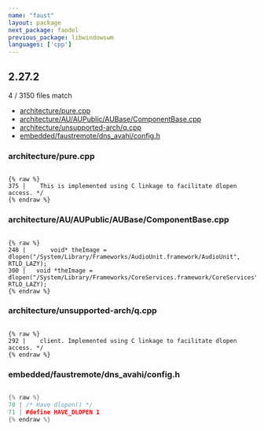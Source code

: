 ```yaml
---
name: "faust"
layout: package
next_package: faodel
previous_package: libwindowswm
languages: ['cpp']
---
```

## 2.27.2
4 / 3150 files match

 - [architecture/pure.cpp](#architecturepurecpp)
 - [architecture/AU/AUPublic/AUBase/ComponentBase.cpp](#architectureauaupublicaubasecomponentbasecpp)
 - [architecture/unsupported-arch/q.cpp](#architectureunsupported-archqcpp)
 - [embedded/faustremote/dns_avahi/config.h](#embeddedfaustremotedns_avahiconfigh)

### architecture/pure.cpp

```

{% raw %}
375 |    This is implemented using C linkage to facilitate dlopen access. */
{% endraw %}

```
### architecture/AU/AUPublic/AUBase/ComponentBase.cpp

```

{% raw %}
248 | 		void* theImage = dlopen("/System/Library/Frameworks/AudioUnit.framework/AudioUnit", RTLD_LAZY);
300 | 	void *theImage = dlopen("/System/Library/Frameworks/CoreServices.framework/CoreServices", RTLD_LAZY);
{% endraw %}

```
### architecture/unsupported-arch/q.cpp

```

{% raw %}
292 |    client. Implemented using C linkage to facilitate dlopen access. */
{% endraw %}

```
### embedded/faustremote/dns_avahi/config.h

```cpp

{% raw %}
70 | /* Have dlopen() */
71 | #define HAVE_DLOPEN 1
{% endraw %}

```